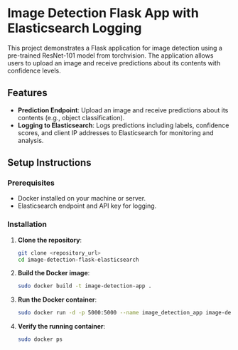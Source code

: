# Image Detection Flask App with Elasticsearch Logging

This project demonstrates a Flask application for image detection using a pre-trained ResNet-101 model from torchvision. The application allows users to upload an image and receive predictions about its contents with confidence levels.

## Features

- **Prediction Endpoint**: Upload an image and receive predictions about its contents (e.g., object classification).
- **Logging to Elasticsearch**: Logs predictions including labels, confidence scores, and client IP addresses to Elasticsearch for monitoring and analysis.

## Setup Instructions

### Prerequisites

- Docker installed on your machine or server.
- Elasticsearch endpoint and API key for logging.

### Installation

1. **Clone the repository**:
   ```bash
   git clone <repository_url>
   cd image-detection-flask-elasticsearch
   ```
2. **Build the Docker image**:
   ```bash
   sudo docker build -t image-detection-app .
   ```
3. **Run the Docker container**:
   ```bash
   sudo docker run -d -p 5000:5000 --name image_detection_app image-detection-app
   ```
4. **Verify the running container**:
   ```bash
   sudo docker ps
   ```

